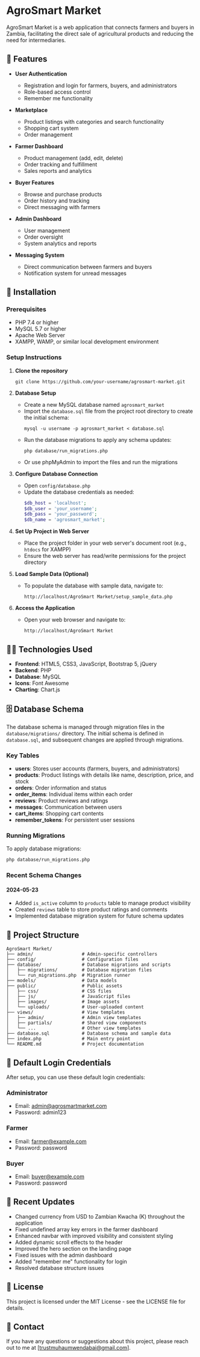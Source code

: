 # AgroSmart Market

AgroSmart Market is a web application that connects farmers and buyers in Zambia, facilitating the direct sale of agricultural products and reducing the need for intermediaries.

## 🌱 Features

- **User Authentication**
  - Registration and login for farmers, buyers, and administrators
  - Role-based access control
  - Remember me functionality

- **Marketplace**
  - Product listings with categories and search functionality
  - Shopping cart system
  - Order management

- **Farmer Dashboard**
  - Product management (add, edit, delete)
  - Order tracking and fulfillment
  - Sales reports and analytics

- **Buyer Features**
  - Browse and purchase products
  - Order history and tracking
  - Direct messaging with farmers

- **Admin Dashboard**
  - User management
  - Order oversight
  - System analytics and reports

- **Messaging System**
  - Direct communication between farmers and buyers
  - Notification system for unread messages

## 🚀 Installation

### Prerequisites
- PHP 7.4 or higher
- MySQL 5.7 or higher
- Apache Web Server
- XAMPP, WAMP, or similar local development environment

### Setup Instructions

1. **Clone the repository**
   ```
   git clone https://github.com/your-username/agrosmart-market.git
   ```

2. **Database Setup**
   - Create a new MySQL database named `agrosmart_market`
   - Import the `database.sql` file from the project root directory to create the initial schema:
     ```
     mysql -u username -p agrosmart_market < database.sql
     ```
   - Run the database migrations to apply any schema updates:
     ```
     php database/run_migrations.php
     ```
   - Or use phpMyAdmin to import the files and run the migrations

3. **Configure Database Connection**
   - Open `config/database.php`
   - Update the database credentials as needed:
     ```php
     $db_host = 'localhost';
     $db_user = 'your_username';
     $db_pass = 'your_password';
     $db_name = 'agrosmart_market';
     ```

4. **Set Up Project in Web Server**
   - Place the project folder in your web server's document root (e.g., `htdocs` for XAMPP)
   - Ensure the web server has read/write permissions for the project directory

5. **Load Sample Data (Optional)**
   - To populate the database with sample data, navigate to:
     ```
     http://localhost/AgroSmart Market/setup_sample_data.php
     ```

6. **Access the Application**
   - Open your web browser and navigate to:
     ```
     http://localhost/AgroSmart Market
     ```

## 👨‍💻 Technologies Used

- **Frontend**: HTML5, CSS3, JavaScript, Bootstrap 5, jQuery
- **Backend**: PHP
- **Database**: MySQL
- **Icons**: Font Awesome
- **Charting**: Chart.js

## 🗄️ Database Schema

The database schema is managed through migration files in the `database/migrations/` directory. The initial schema is defined in `database.sql`, and subsequent changes are applied through migrations.

### Key Tables

- **users**: Stores user accounts (farmers, buyers, and administrators)
- **products**: Product listings with details like name, description, price, and stock
- **orders**: Order information and status
- **order_items**: Individual items within each order
- **reviews**: Product reviews and ratings
- **messages**: Communication between users
- **cart_items**: Shopping cart contents
- **remember_tokens**: For persistent user sessions

### Running Migrations

To apply database migrations:

```bash
php database/run_migrations.php
```

### Recent Schema Changes

#### 2024-05-23
- Added `is_active` column to `products` table to manage product visibility
- Created `reviews` table to store product ratings and comments
- Implemented database migration system for future schema updates

## 📂 Project Structure

```
AgroSmart Market/
├── admin/                  # Admin-specific controllers
├── config/                 # Configuration files
├── database/               # Database migrations and scripts
│   ├── migrations/         # Database migration files
│   └── run_migrations.php  # Migration runner
├── models/                 # Data models
├── public/                 # Public assets
│   ├── css/                # CSS files
│   ├── js/                 # JavaScript files
│   ├── images/             # Image assets
│   └── uploads/            # User-uploaded content
├── views/                  # View templates
│   ├── admin/              # Admin view templates
│   ├── partials/           # Shared view components
│   └── ...                 # Other view templates
├── database.sql            # Database schema and sample data
├── index.php               # Main entry point
└── README.md               # Project documentation
```

## 🔐 Default Login Credentials

After setup, you can use these default login credentials:

### Administrator
- Email: admin@agrosmartmarket.com
- Password: admin123

### Farmer
- Email: farmer@example.com
- Password: password

### Buyer
- Email: buyer@example.com
- Password: password

## 🔄 Recent Updates

- Changed currency from USD to Zambian Kwacha (K) throughout the application
- Fixed undefined array key errors in the farmer dashboard
- Enhanced navbar with improved visibility and consistent styling
- Added dynamic scroll effects to the header
- Improved the hero section on the landing page
- Fixed issues with the admin dashboard
- Added "remember me" functionality for login
- Resolved database structure issues

## 📝 License

This project is licensed under the MIT License - see the LICENSE file for details.


## 📧 Contact

If you have any questions or suggestions about this project, please reach out to me at [trustmuhaumwendabai@gmail.com].
